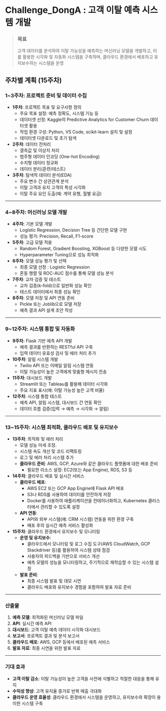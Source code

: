# Challenge_DongA : 고객 이탈 예측 시스템 개발
> ### **목표** <br>
> 고객 데이터를 분석하여 이탈 가능성을 예측하는 머신러닝 모델을 개발하고, 이를 활용한 시각화 및 자동화 시스템을 구축하며, 클라우드 환경에서 배포하고 유지보수하는 시스템을 운영

## 주차별 계획 (15주차)
### **1~3주차: 프로젝트 준비 및 데이터 수집**

- **1주차**: 프로젝트 목표 및 요구사항 정의
    - 주요 목표 설정: 예측 정확도, 시스템 기능 등
    - 데이터셋 선정: Kaggle의 Predictive Analytics for Customer Churn 데이터셋 활용
    - 작업 환경 구성: Python, VS Code, scikit-learn 설치 및 설정
    - 데이터셋 다운로드 및 초기 탐색
- **2주차**: 데이터 전처리
    - 결측값 및 이상치 처리
    - 범주형 데이터 인코딩 (One-hot Encoding)
    - 수치형 데이터 정규화
    - 데이터 분리(훈련/테스트)
- **3주차**: 탐색적 데이터 분석(EDA)
    - 주요 변수 간 상관관계 분석
    - 이탈 고객과 유지 고객의 특성 시각화
    - 이탈 주요 요인 도출(예: 계약 유형, 월별 요금)

---

### **4~8주차: 머신러닝 모델 개발**

- **4주차**: 기본 모델 개발
    - Logistic Regression, Decision Tree 등 간단한 모델 구현
    - 성능 평가: Precision, Recall, F1-score
- **5주차**: 고급 모델 적용
    - Random Forest, Gradient Boosting, XGBoost 등 다양한 모델 시도
    - Hyperparameter Tuning으로 성능 최적화
- **6주차**: 모델 성능 평가 및 선택
    - 최종 모델 선정 : Logistic Regression
    - 혼동 행렬 및 ROC-AUC 점수를 통해 모델 성능 분석
- **7주차**: 교차 검증 및 테스트
    - 교차 검증(k-fold)으로 일반화 성능 확인
    - 테스트 데이터에서 최종 성능 확인
- **8주차**: 모델 저장 및 API 연동 준비
    - Pickle 또는 Joblib으로 모델 저장
    - 예측 결과 API 설계 초안 작성

---

### **9~12주차: 시스템 통합 및 자동화**

- **9주차**: Flask 기반 예측 API 개발
    - 예측 결과를 반환하는 RESTful API 구축
    - 입력 데이터 유효성 검사 및 에러 처리 추가
- **10주차**: 알림 시스템 개발
    - Twilio API 또는 이메일 알림 시스템 연동
    - 이탈 가능성이 높은 고객에게 맞춤형 메시지 전송
- **11주차**: 대시보드 개발
    - Streamlit 또는 Tableau를 활용해 데이터 시각화
    - 주요 지표 표시(예: 이탈 가능성 높은 고객 비율)
- **12주차**: 시스템 통합 테스트
    - 예측 API, 알림 시스템, 대시보드 간 연동 확인
    - 데이터 흐름 검증(입력 → 예측 → 시각화 → 알림)

---

### **13~15주차: 시스템 최적화, 클라우드 배포 및 유지보수**

- **13주차**: 최적화 및 에러 처리
    - 모델 성능 미세 조정.
    - 시스템 속도 개선 및 코드 리팩토링
    - 로그 및 에러 처리 시스템 추가
    - **클라우드 준비**: AWS, GCP, Azure와 같은 클라우드 플랫폼에 대한 배포 준비
        - 필요한 리소스 설정: EC2(또는 App Engine), RDS, S3 등
- **14주차**: 클라우드 배포 및 실시간 서비스
    - **클라우드 배포**:
        - AWS EC2 또는 GCP App Engine에 Flask API 배포
        - S3나 RDS를 사용하여 데이터를 안전하게 저장
        - Docker를 사용하여 애플리케이션을 컨테이너화하고, Kubernetes 클러스터에서 관리할 수 있도록 설정
    - **API 연동**:
        - API와 외부 시스템(예: CRM 시스템) 연동을 위한 환경 구축
        - 배포 후의 실시간 예측 서비스 활성화
- **15주차**: 클라우드 환경에서 유지보수 및 모니터링
    - **운영 및 유지보수**:
        - 클라우드에서 모니터링 및 로그 수집 도구(AWS CloudWatch, GCP Stackdriver 등)를 활용하여 시스템 상태 점검
        - 사용자의 피드백을 기반으로 서비스 개선
        - 예측 모델의 성능을 모니터링하고, 주기적으로 재학습할 수 있는 시스템 설정
    - **발표 준비**:
        - 최종 시스템 발표 및 데모 시연
        - 클라우드 배포와 유지보수 경험을 포함하여 발표 자료 준비
          
---
  
### **산출물**

1. **예측 모델**: 최적화된 머신러닝 모델 파일
2. **API**: 실시간 예측 API
3. **대시보드**: 고객 이탈 예측 데이터 시각화 대시보드
4. **보고서**: 프로젝트 결과 및 분석 보고서
5. **클라우드 배포**: AWS, GCP 등에서 배포된 예측 서비스
6. **발표 자료**: 최종 시연을 위한 발표 자료

---

### **기대 효과**

- **고객 이탈 감소**: 이탈 가능성이 높은 고객을 사전에 식별하고 적절한 대응을 통해 유지
- **수익성 향상**: 고객 유지율 증가로 반복 매출 극대화
- **클라우드 운영 효율성**: 클라우드 환경에서 시스템을 운영하고, 유지보수와 확장이 용이한 시스템 구축
